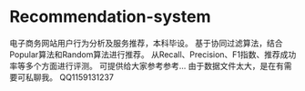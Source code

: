 # Recommendation-system
电子商务网站用户行为分析及服务推荐，本科毕设。
基于协同过滤算法，结合Popular算法和Random算法进行推荐。
从Recall、Precision、F1指数、推荐成功率等多个方面进行评测。
可提供给大家参考参考...
由于数据文件太大，是在有需要可私聊我。
QQ1159131237
